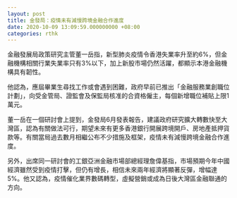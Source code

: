 ```yaml
---
layout: post
title: 金發局：疫情未有減慢跨境金融合作進度
date: 2020-10-09 13:09:59.000000000 +08:00
categories: rthk
---
```


金融發展局政策研究主管董一岳指，新型肺炎疫情令香港失業率升至約6%，但金融機構相關行業失業率只有3%以下，加上新股市場仍然活躍，都顯示本港金融機構具有韌性。

他認為，應屆畢業生尋找工作或會遇到困難，政府早前已推出「金融服務業創職位計劃」，向受金管局、證監會及保監局核准的合資格僱主，每個新增職位補貼上限1萬元。

董一岳在一個研討會上提到，金發局6月發表報告，建議政府研究擴大轉數快至大灣區，認為有關做法可行，期望未來有更多香港銀行開展跨境開戶、房地產抵押貨款等。有關當局過去數月相繼公布不少措施及框架，疫情未有減慢跨境金融合作進度。

另外，出席同一研討會的工銀亞洲金融市場部總經理詹偉基指，市場預期今年中國經濟雖然受到疫情打擊，但仍有增長，相信未來兩年經濟將顯著反彈，增幅達5%。他又認為，疫情催化業界數碼轉型，虛擬營銷或成為日後大灣區金融聯通的方向。
